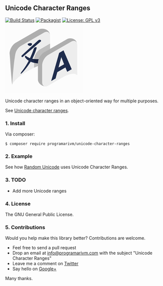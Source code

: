 ## Unicode Character Ranges

[![Build Status](https://travis-ci.org/programarivm/unicode-character-ranges.svg?branch=master)](https://travis-ci.org/programarivm/unicode-character-ranges)
[![Packagist](https://img.shields.io/packagist/dt/programarivm/unicode-character-ranges.svg)](https://packagist.org/packages/programarivm/unicode-character-ranges)
[![License: GPL v3](https://img.shields.io/badge/License-GPL%20v3-blue.svg)](https://www.gnu.org/licenses/gpl-3.0)
![Unicode Character Ranges](/resources/logo.jpg?raw=true)

Unicode character ranges in an object-oriented way for multiple purposes.

See [Unicode character ranges](https://github.com/programarivm/unicode-character-ranges/tree/master/src).

### 1. Install

Via composer:

    $ composer require programarivm/unicode-character-ranges

### 2. Example

See how [Random Unicode](https://github.com/programarivm/random-unicode) uses Unicode Character Ranges.

### 3. TODO

- Add more Unicode ranges

### 4. License

The GNU General Public License.

### 5. Contributions

Would you help make this library better? Contributions are welcome.

- Feel free to send a pull request
- Drop an email at info@programarivm.com with the subject "Unicode Character Ranges"
- Leave me a comment on [Twitter](https://twitter.com/programarivm)
- Say hello on [Google+](https://plus.google.com/+Programarivm)

Many thanks.
